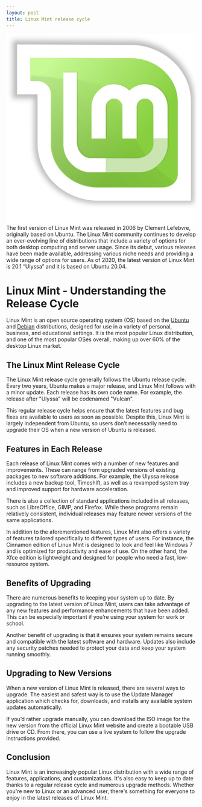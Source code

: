 ```yaml
---
layout: post
title: Linux Mint release cycle
---
```

<div class="row">
    <div class="col-sm-2">
        <img src="/images/mint-logo.png" alt="linux mint logo"/>
    </div>
    <div class="col-sm-10">
        The first version of Linux Mint was released in 2006 by Clement Lefebvre, originally based on Ubuntu. The Linux Mint community continues to develop an ever-evolving line of distributions that include a variety of options for both desktop computing and server usage.
        Since its debut, various releases have been made available, addressing various niche needs and providing a wide range of options for users. As of 2020, the latest version of Linux Mint is 20.1 “Ulyssa” and it is based on Ubuntu 20.04.
    </div>
</div>

# Linux Mint - Understanding the Release Cycle

Linux Mint is an open source operating system (OS) based on the [Ubuntu](https://www.ubuntu.com/) and [Debian](https://www.debian.org/) distributions, designed for use in a variety of personal, business, and educational settings. It is the most popular Linux distribution, and one of the most popular OSes overall, making up over 60% of the desktop Linux market.

## The Linux Mint Release Cycle

The Linux Mint release cycle generally follows the Ubuntu release cycle. Every two years, Ubuntu makes a major release, and Linux Mint follows with a minor update. Each release has its own code name. For example, the release after "Ulyssa" will be codenamed "Vulcan".

This regular release cycle helps ensure that the latest features and bug fixes are available to users as soon as possible. Despite this, Linux Mint is largely independent from Ubuntu, so users don’t necessarily need to upgrade their OS when a new version of Ubuntu is released.

## Features in Each Release

Each release of Linux Mint comes with a number of new features and improvements. These can range from upgraded versions of existing packages to new software additions. For example, the Ulyssa release includes a new backup tool, Timeshift, as well as a revamped system tray and improved support for hardware acceleration.

There is also a collection of standard applications included in all releases, such as LibreOffice, GIMP, and Firefox. While these programs remain relatively consistent, individual releases may feature newer versions of the same applications.

In addition to the aforementioned features, Linux Mint also offers a variety of features tailored specifically to different types of users. For instance, the Cinnamon edition of Linux Mint is designed to look and feel like Windows 7 and is optimized for productivity and ease of use. On the other hand, the Xfce edition is lightweight and designed for people who need a fast, low-resource system.

## Benefits of Upgrading

There are numerous benefits to keeping your system up to date. By upgrading to the latest version of Linux Mint, users can take advantage of any new features and performance enhancements that have been added. This can be especially important if you’re using your system for work or school.

Another benefit of upgrading is that it ensures your system remains secure and compatible with the latest software and hardware. Updates also include any security patches needed to protect your data and keep your system running smoothly.

## Upgrading to New Versions

When a new version of Linux Mint is released, there are several ways to upgrade. The easiest and safest way is to use the Update Manager application which checks for, downloads, and installs any available system updates automatically.

If you’d rather upgrade manually, you can download the ISO image for the new version from the official Linux Mint website and create a bootable USB drive or CD. From there, you can use a live system to follow the upgrade instructions provided.

## Conclusion

Linux Mint is an increasingly popular Linux distribution with a wide range of features, applications, and customizations. It's also easy to keep up to date thanks to a regular release cycle and numerous upgrade methods. Whether you're new to Linux or an advanced user, there's something for everyone to enjoy in the latest releases of Linux Mint.

